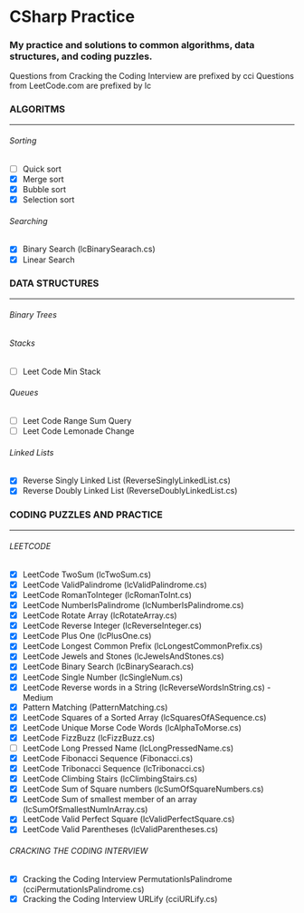 # CSharp Practice
### My practice and solutions to common algorithms, data structures, and coding puzzles.

Questions from Cracking the Coding Interview are prefixed by cci
Questions from LeetCode.com are prefixed by lc

### ALGORITMS
-------------
###### Sorting
- [ ] Quick sort
- [X] Merge sort
- [X] Bubble sort
- [X] Selection sort

###### Searching
- [X] Binary Search (lcBinarySearach.cs)
- [X] Linear Search

### DATA STRUCTURES
---------------
###### Binary Trees

###### Stacks
- [ ] Leet Code Min Stack

###### Queues
- [ ] Leet Code Range Sum Query
- [ ] Leet Code Lemonade Change

###### Linked Lists
- [X] Reverse Singly Linked List (ReverseSinglyLinkedList.cs)
- [X] Reverse Doubly Linked List (ReverseDoublyLinkedList.cs)

### CODING PUZZLES AND PRACTICE
-------------------------------
###### LEETCODE

- [X] LeetCode TwoSum (lcTwoSum.cs)
- [X] LeetCode ValidPalindrome (lcValidPalindrome.cs)
- [X] LeetCode RomanToInteger (lcRomanToInt.cs)
- [X] LeetCode NumberIsPalindrome (lcNumberIsPalindrome.cs)
- [X] LeetCode Rotate Array (lcRotateArray.cs)
- [X] LeetCode Reverse Integer (lcReverseInteger.cs)
- [X] LeetCode Plus One (lcPlusOne.cs)
- [X] LeetCode Longest Common Prefix (lcLongestCommonPrefix.cs)
- [X] LeetCode Jewels and Stones (lcJewelsAndStones.cs)
- [X] LeetCode Binary Search (lcBinarySearach.cs)
- [X] LeetCode Single Number (lcSingleNum.cs)
- [X] LeetCode Reverse words in a String (lcReverseWordsInString.cs) - Medium
- [X] Pattern Matching (PatternMatching.cs)
- [X] LeetCode Squares of a Sorted Array (lcSquaresOfASequence.cs)
- [X] LeetCode Unique Morse Code Words (lcAlphaToMorse.cs)
- [X] LeetCode FizzBuzz (lcFizzBuzz.cs)
- [ ] LeetCode Long Pressed Name (lcLongPressedName.cs)
- [X] LeetCode Fibonacci Sequence (Fibonacci.cs)
- [X] LeetCode Tribonacci Sequence (lcTribonacci.cs)
- [X] LeetCode Climbing Stairs (lcClimbingStairs.cs)
- [X] LeetCode Sum of Square numbers (lcSumOfSquareNumbers.cs)
- [X] LeetCode Sum of smallest member of an array (lcSumOfSmallestNumInArray.cs)
- [X] LeetCode Valid Perfect Square (lcValidPerfectSquare.cs)
- [X] LeetCode Valid Parentheses (lcValidParentheses.cs)

###### CRACKING THE CODING INTERVIEW

- [X] Cracking the Coding Interview PermutationIsPalindrome (cciPermutationIsPalindrome.cs)
- [X] Cracking the Coding Interview URLify (cciURLify.cs)

